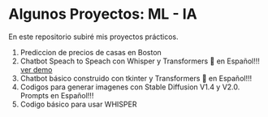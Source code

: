 # Algunos Proyectos: ML - IA
En este repositorio subiré mis proyectos prácticos.

1. Prediccion de precios de casas en Boston
2. Chatbot Speach to Speach con Whisper y Transformers 🤗 en Español!!! [ver demo](https://huggingface.co/spaces/VaneM/chatbot-speach-to-speach)
3. Chatbot básico construido con tkinter y Transformers 🤗 en Español!!!
3. Codigos para generar imagenes con Stable Diffusion V1.4 y V2.0. Prompts en Español!!!
4. Codigo básico para usar WHISPER
